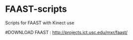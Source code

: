# FAAST-scripts
Scripts for FAAST with Kinect use


#DOWNLOAD 
FAAST : http://projects.ict.usc.edu/mxr/faast/
